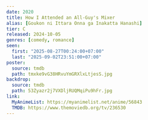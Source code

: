 ```yaml
---
date: 2020
title: How I Attended an All-Guy's Mixer
alias: [Goukon ni Ittara Onna ga Inakatta Hanashi]
tier: C
released: 2024-10-05
genres: [comedy, romance]
seen:
  first: "2025-08-27T00:24:00+07:00"
  last: "2025-09-02T23:51:00+07:00"
poster:
  source: tmdb
  path: tmxke9vG38HRvuYmGRXlxLtjesS.jpg
backdrop:
  source: tmdb
  path: 53Zyazr2j7VXDljRUQMqiPu9hFr.jpg
link:
  MyAnimeList: https://myanimelist.net/anime/56843
  TMDB: https://www.themoviedb.org/tv/236530
---
```

